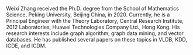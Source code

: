 Weixi Zhang received the Ph.D. degree from the School of Mathematics Science, Peking University, Beijing China, in 2020. Currently, he is a Principal Engineer with the Theory Laboratory, Central Research Institute, 2012 Laboratories, Huawei Technologies Company Ltd., Hong Kong. His research interests include graph algorithm, graph data mining, and vector databases. He has published several papers on these topics in VLDB, KDD, ICDE, and ICDM.